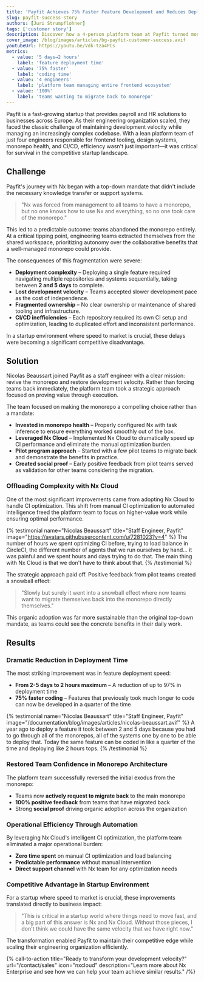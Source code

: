 ```yaml
---
title: 'Payfit Achieves 75% Faster Feature Development and Reduces Deployment from 5 Days to 2 Hours'
slug: payfit-success-story
authors: [Juri Strumpflohner]
tags: ['customer story']
description: Discover how a 4-person platform team at Payfit turned monorepo abandonment into a competitive advantage using strategic Nx implementation.
cover_image: /blog/images/articles/bg-payfit-customer-success.avif
youtubeUrl: https://youtu.be/Vdk-tza4PCs
metrics:
  - value: '5 days→2 hours'
    label: 'feature deployment time'
  - value: '75% faster'
    label: 'coding time'
  - value: '4 engineers'
    label: 'platform team managing entire frontend ecosystem'
  - value: '100%'
    label: 'teams wanting to migrate back to monorepo'
---
```


Payfit is a fast-growing startup that provides payroll and HR solutions to businesses across Europe. As their engineering organization scaled, they faced the classic challenge of maintaining development velocity while managing an increasingly complex codebase. With a lean platform team of just four engineers responsible for frontend tooling, design systems, monorepo health, and CI/CD, efficiency wasn't just important—it was critical for survival in the competitive startup landscape.

## Challenge

Payfit's journey with Nx began with a top-down mandate that didn't include the necessary knowledge transfer or support systems.

> "Nx was forced from management to all teams to have a monorepo, but no one knows how to use Nx and everything, so no one took care of the monorepo."

This led to a predictable outcome: teams abandoned the monorepo entirely. At a critical tipping point, engineering teams extracted themselves from the shared workspace, prioritizing autonomy over the collaborative benefits that a well-managed monorepo could provide.

The consequences of this fragmentation were severe:

- **Deployment complexity** – Deploying a single feature required navigating multiple repositories and systems sequentially, taking between **2 and 5 days** to complete.
- **Lost development velocity** – Teams accepted slower development pace as the cost of independence.
- **Fragmented ownership** – No clear ownership or maintenance of shared tooling and infrastructure.
- **CI/CD inefficiencies** – Each repository required its own CI setup and optimization, leading to duplicated effort and inconsistent performance.

In a startup environment where speed to market is crucial, these delays were becoming a significant competitive disadvantage.

## Solution

Nicolas Beaussart joined Payfit as a staff engineer with a clear mission: revive the monorepo and restore development velocity. Rather than forcing teams back immediately, the platform team took a strategic approach focused on proving value through execution.

The team focused on making the monorepo a compelling choice rather than a mandate:

- **Invested in monorepo health** – Properly configured Nx with task inference to ensure everything worked smoothly out of the box.
- **Leveraged Nx Cloud** – Implemented Nx Cloud to dramatically speed up CI performance and eliminate the manual optimization burden.
- **Pilot program approach** – Started with a few pilot teams to migrate back and demonstrate the benefits in practice.
- **Created social proof** – Early positive feedback from pilot teams served as validation for other teams considering the migration.

### Offloading Complexity with Nx Cloud

One of the most significant improvements came from adopting Nx Cloud to handle CI optimization. This shift from manual CI optimization to automated intelligence freed the platform team to focus on higher-value work while ensuring optimal performance.

{% testimonial
    name="Nicolas Beaussart"
    title="Staff Engineer, Payfit"
    image="https://avatars.githubusercontent.com/u/7281023?v=4" %}
The number of hours we spent optimizing CI before, trying to load balance in CircleCI, the different number of agents that we run ourselves by hand... it was painful and we spent hours and days trying to do that. The main thing with Nx Cloud is that we don't have to think about that.
{% /testimonial %}

The strategic approach paid off. Positive feedback from pilot teams created a snowball effect:

> "Slowly but surely it went into a snowball effect where now teams want to migrate themselves back into the monorepo directly themselves."

This organic adoption was far more sustainable than the original top-down mandate, as teams could see the concrete benefits in their daily work.

## Results

### Dramatic Reduction in Deployment Time

The most striking improvement was in feature deployment speed:

- **From 2-5 days to 2 hours maximum** – A reduction of up to 97% in deployment time
- **75% faster coding** – Features that previously took much longer to code can now be developed in a quarter of the time

{% testimonial
    name="Nicolas Beaussart"
    title="Staff Engineer, Payfit"
    image="/documentation/blog/images/articles/nicolas-beaussart.avif" %}
A year ago to deploy a feature it took between 2 and 5 days because you had to go through all of the monorepos, all of the systems one by one to be able to deploy that. Today the same feature can be coded in like a quarter of the time and deploying like 2 hours tops.
{% /testimonial %}

### Restored Team Confidence in Monorepo Architecture

The platform team successfully reversed the initial exodus from the monorepo:

- Teams now **actively request to migrate back** to the main monorepo
- **100% positive feedback** from teams that have migrated back
- Strong **social proof** driving organic adoption across the organization

### Operational Efficiency Through Automation

By leveraging Nx Cloud's intelligent CI optimization, the platform team eliminated a major operational burden:

- **Zero time spent** on manual CI optimization and load balancing
- **Predictable performance** without manual intervention
- **Direct support channel** with Nx team for any optimization needs

### Competitive Advantage in Startup Environment

For a startup where speed to market is crucial, these improvements translated directly to business impact:

> "This is critical in a startup world where things need to move fast, and a big part of this answer is Nx and Nx Cloud. Without those pieces, I don't think we could have the same velocity that we have right now."

The transformation enabled Payfit to maintain their competitive edge while scaling their engineering organization efficiently.

{% call-to-action title="Ready to transform your development velocity?" url="/contact/sales" icon="nxcloud" description="Learn more about Nx Enterprise and see how we can help your team achieve similar results." /%}
